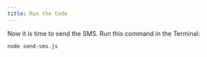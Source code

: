 ```yaml
---
title: Run the Code
---
```


Now it is time to send the SMS. Run this command in the Terminal:

```sh
node send-sms.js
```
